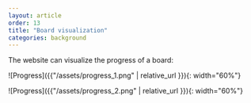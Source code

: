 ```yaml
---
layout: article
order: 13
title: "Board visualization"
categories: background
---
```

The website can visualize the progress of a board:

![Progress]({{"/assets/progress_1.png" | relative_url }}){: width="60%"}

![Progress]({{"/assets/progress_2.png" | relative_url }}){: width="60%"}
